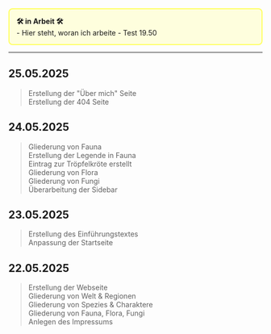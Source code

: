 
<div style="
  border:2px solid rgb(255, 255, 94);
  background-color: rgba(255, 255, 161, 0.35);
  border-radius:8px;
  padding:1em;
">
<strong>🛠️ in Arbeit 🛠️</strong><br>
- Hier steht, woran ich arbeite - Test 19.50
</div>

---

## 25.05.2025
> Erstellung der "Über mich" Seite<br>
> Erstellung der 404 Seite<br>

## 24.05.2025
> Gliederung von Fauna<br>
> Erstellung der Legende in Fauna<br>
> Eintrag zur Tröpfelkröte erstellt<br>
> Gliederung von Flora<br>
> Gliederung von Fungi<br>
> Überarbeitung der Sidebar

## 23.05.2025
> Erstellung des Einführungstextes<br>
> Anpassung der Startseite

## 22.05.2025
> Erstellung der Webseite<br>
> Gliederung von Welt & Regionen<br>
> Gliederung von Spezies & Charaktere<br>
> Gliederung von Fauna, Flora, Fungi<br>
> Anlegen des Impressums